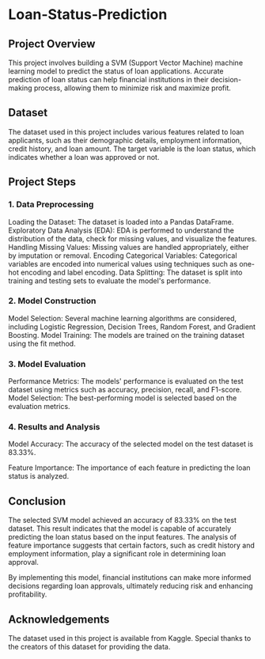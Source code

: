 # Loan-Status-Prediction
## Project Overview
This project involves building a SVM (Support Vector Machine) machine learning model to predict the status of loan applications. Accurate prediction of loan status can help financial institutions in their decision-making process, allowing them to minimize risk and maximize profit.

## Dataset
The dataset used in this project includes various features related to loan applicants, such as their demographic details, employment information, credit history, and loan amount. The target variable is the loan status, which indicates whether a loan was approved or not.

## Project Steps
### 1. Data Preprocessing
Loading the Dataset: The dataset is loaded into a Pandas DataFrame.
Exploratory Data Analysis (EDA): EDA is performed to understand the distribution of the data, check for missing values, and visualize the features.
Handling Missing Values: Missing values are handled appropriately, either by imputation or removal.
Encoding Categorical Variables: Categorical variables are encoded into numerical values using techniques such as one-hot encoding and label encoding.
Data Splitting: The dataset is split into training and testing sets to evaluate the model's performance.
### 2. Model Construction
Model Selection: Several machine learning algorithms are considered, including Logistic Regression, Decision Trees, Random Forest, and Gradient Boosting.
Model Training: The models are trained on the training dataset using the fit method.
### 3. Model Evaluation
Performance Metrics: The models' performance is evaluated on the test dataset using metrics such as accuracy, precision, recall, and F1-score.
Model Selection: The best-performing model is selected based on the evaluation metrics.
### 4. Results and Analysis
Model Accuracy: The accuracy of the selected model on the test dataset is 83.33%.

Feature Importance: The importance of each feature in predicting the loan status is analyzed.
## Conclusion
The selected SVM model achieved an accuracy of 83.33% on the test dataset. This result indicates that the model is capable of accurately predicting the loan status based on the input features. The analysis of feature importance suggests that certain factors, such as credit history and employment information, play a significant role in determining loan approval.

By implementing this model, financial institutions can make more informed decisions regarding loan approvals, ultimately reducing risk and enhancing profitability.

## Acknowledgements
The dataset used in this project is available from Kaggle. Special thanks to the creators of this dataset for providing the data.

